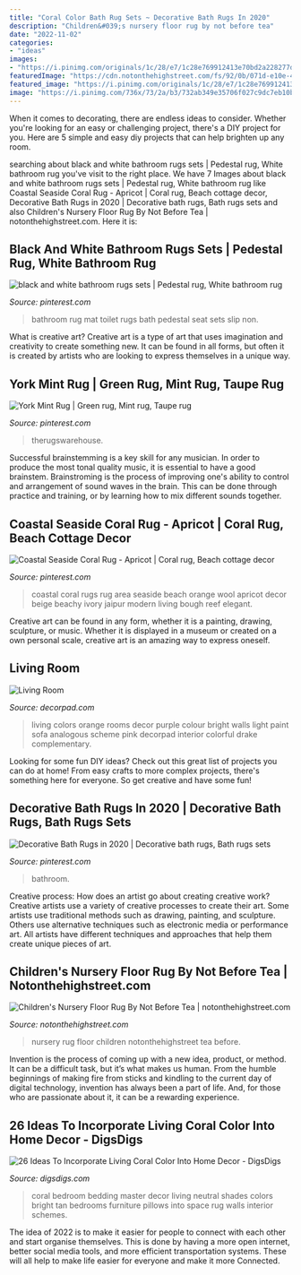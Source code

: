 ```yaml
---
title: "Coral Color Bath Rug Sets ~ Decorative Bath Rugs In 2020"
description: "Children&#039;s nursery floor rug by not before tea"
date: "2022-11-02"
categories:
- "ideas"
images:
- "https://i.pinimg.com/originals/1c/28/e7/1c28e769912413e70bd2a228277de299.jpg"
featuredImage: "https://cdn.notonthehighstreet.com/fs/92/0b/071d-e10e-466b-827a-3b36e4b0ff92/original_children-s-nursery-floor-rug.jpg"
featured_image: "https://i.pinimg.com/originals/1c/28/e7/1c28e769912413e70bd2a228277de299.jpg"
image: "https://i.pinimg.com/736x/73/2a/b3/732ab349e35706f027c9dc7eb10b3303.jpg"
---
```



When it comes to decorating, there are endless ideas to consider. Whether you're looking for an easy or challenging project, there's a DIY project for you. Here are 5 simple and easy diy projects that can help brighten up any room.

	

		
searching about black and white bathroom rugs sets | Pedestal rug, White bathroom rug you've visit to the right place. We have 7 Images about black and white bathroom rugs sets | Pedestal rug, White bathroom rug like Coastal Seaside Coral Rug - Apricot | Coral rug, Beach cottage decor, Decorative Bath Rugs in 2020 | Decorative bath rugs, Bath rugs sets and also Children&#039;s Nursery Floor Rug By Not Before Tea | notonthehighstreet.com. Here it is:
		
    
## Black And White Bathroom Rugs Sets | Pedestal Rug, White Bathroom Rug

<img loading=lazy src="https://i.pinimg.com/originals/1c/28/e7/1c28e769912413e70bd2a228277de299.jpg" onerror="this.onerror=null;this.src='https://tse1.mm.bing.net/th?id=OIP.hM2qudumlCIsos0hwOPIdgHaHa&amp;pid=15.1';" alt="black and white bathroom rugs sets | Pedestal rug, White bathroom rug">

_Source: pinterest.com_

>bathroom rug mat toilet rugs bath pedestal seat sets slip non. 

	

What is creative art?
Creative art is a type of art that uses imagination and creativity to create something new. It can be found in all forms, but often it is created by artists who are looking to express themselves in a unique way.

    
## York Mint Rug | Green Rug, Mint Rug, Taupe Rug

<img loading=lazy src="https://i.pinimg.com/originals/7f/0f/c8/7f0fc8caf3bb171da9eaac1b6247ee33.jpg" onerror="this.onerror=null;this.src='https://tse4.mm.bing.net/th?id=OIP.-9SwdGFL19Bhli5B0SCLbQHaKI&amp;pid=15.1';" alt="York Mint Rug | Green rug, Mint rug, Taupe rug">

_Source: pinterest.com_

>therugswarehouse. 

	

Successful brainstemming is a key skill for any musician. In order to produce the most tonal quality music, it is essential to have a good brainstem. Brainstroming is the process of improving one's ability to control and arrangement of sound waves in the brain. This can be done through practice and training, or by learning how to mix different sounds together.

    
## Coastal Seaside Coral Rug - Apricot | Coral Rug, Beach Cottage Decor

<img loading=lazy src="https://i.pinimg.com/originals/60/c4/a6/60c4a65a7296b3e69f56c0c24d17a48b.jpg" onerror="this.onerror=null;this.src='https://tse3.mm.bing.net/th?id=OIP.6fchAOYSDccv--rBw6lHqQHaKQ&amp;pid=15.1';" alt="Coastal Seaside Coral Rug - Apricot | Coral rug, Beach cottage decor">

_Source: pinterest.com_

>coastal coral rugs rug area seaside beach orange wool apricot decor beige beachy ivory jaipur modern living bough reef elegant. 

	

Creative art can be found in any form, whether it is a painting, drawing, sculpture, or music. Whether it is displayed in a museum or created on a own personal scale, creative art is an amazing way to express oneself.

    
## Living Room

<img loading=lazy src="https://cdn.decorpad.com/photos/2009/10/02/b251fa36dead.jpg" onerror="this.onerror=null;this.src='https://tse1.mm.bing.net/th?id=OIP.0uYyWljCDGROiU1ZgP04dAHaHd&amp;pid=15.1';" alt="Living Room">

_Source: decorpad.com_

>living colors orange rooms decor purple colour bright walls light paint sofa analogous scheme pink decorpad interior colorful drake complementary. 

	

Looking for some fun DIY ideas? Check out this great list of projects you can do at home! From easy crafts to more complex projects, there's something here for everyone. So get creative and have some fun!

    
## Decorative Bath Rugs In 2020 | Decorative Bath Rugs, Bath Rugs Sets

<img loading=lazy src="https://i.pinimg.com/736x/73/2a/b3/732ab349e35706f027c9dc7eb10b3303.jpg" onerror="this.onerror=null;this.src='https://tse1.mm.bing.net/th?id=OIP.WPm-LvggWybZnyolWxaHRgHaHa&amp;pid=15.1';" alt="Decorative Bath Rugs in 2020 | Decorative bath rugs, Bath rugs sets">

_Source: pinterest.com_

>bathroom. 

	

Creative process: How does an artist go about creating creative work?
Creative artists use a variety of creative processes to create their art. Some artists use traditional methods such as drawing, painting, and sculpture. Others use alternative techniques such as electronic media or performance art. All artists have different techniques and approaches that help them create unique pieces of art.

    
## Children&#039;s Nursery Floor Rug By Not Before Tea | Notonthehighstreet.com

<img loading=lazy src="https://cdn.notonthehighstreet.com/fs/92/0b/071d-e10e-466b-827a-3b36e4b0ff92/original_children-s-nursery-floor-rug.jpg" onerror="this.onerror=null;this.src='https://tse1.mm.bing.net/th?id=OIP.V80QMJwxqMRA6eeK5sc1nAHaHa&amp;pid=15.1';" alt="Children&#039;s Nursery Floor Rug By Not Before Tea | notonthehighstreet.com">

_Source: notonthehighstreet.com_

>nursery rug floor children notonthehighstreet tea before. 

	

Invention is the process of coming up with a new idea, product, or method. It can be a difficult task, but it’s what makes us human. From the humble beginnings of making fire from sticks and kindling to the current day of digital technology, invention has always been a part of life. And, for those who are passionate about it, it can be a rewarding experience.

    
## 26 Ideas To Incorporate Living Coral Color Into Home Decor - DigsDigs

<img loading=lazy src="https://www.digsdigs.com/photos/2018/12/23-a-bright-bedding-set-with-coral-and-white-and-lots-of-different-prints-and-matching-pillows-and-a-rug-cheer-up-a-neutral-space.jpg" onerror="this.onerror=null;this.src='https://tse4.mm.bing.net/th?id=OIP.Yu_l36pGUC1G-Ymfk9m-lwHaLJ&amp;pid=15.1';" alt="26 Ideas To Incorporate Living Coral Color Into Home Decor - DigsDigs">

_Source: digsdigs.com_

>coral bedroom bedding master decor living neutral shades colors bright tan bedrooms furniture pillows into space rug walls interior schemes. 

	

The idea of 2022 is to make it easier for people to connect with each other and start organise themselves. This is done by having a more open internet, better social media tools, and more efficient transportation systems. These will all help to make life easier for everyone and make it more Connected.

